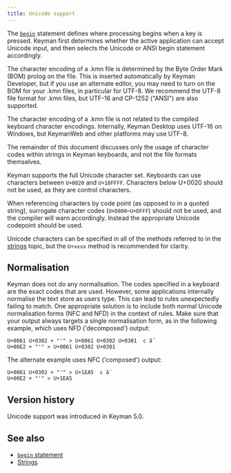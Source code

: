 ```yaml
---
title: Unicode support
---
```

  
The [`begin`](../reference/begin) statement defines where processing
begins when a key is pressed. Keyman first determines whether the active
application can accept Unicode input, and then selects the Unicode or
ANSI begin statement accordingly.

The character encoding of a .kmn file is determined by the Byte Order
Mark (BOM) prolog on the file. This is inserted automatically by Keyman
Developer, but if you use an alternate editor, you may need to turn on
the BOM for your .kmn files, in particular for UTF-8. We recommend the
UTF-8 file format for .kmn files, but UTF-16 and CP-1252 ("ANSI") are
also supported.

The character encoding of a .kmn file is not related to the compiled
keyboard character encodings. Internally, Keyman Desktop uses UTF-16 on
Windows, but KeymanWeb and other platforms may use UTF-8.

The remainder of this document discusses only the usage of character
codes within strings in Keyman keyboards, and not the file formats
themselves.

Keyman supports the full Unicode character set. Keyboards can use
characters between `U+0020` and `U+10FFFF`. Characters below U+0020
should not be used, as they are control characters.

When referencing characters by code point (as opposed to in a quoted
string), surrogate character codes (`U+D800`–`U+DFFF`) should not be
used, and the compiler will warn accordingly. Instead the appropriate
Unicode codepoint should be used.

Unicode characters can be specified in all of the methods referred to in
the [strings](strings) topic, but the `U+xxxx` method is recommended for
clarity.

## Normalisation

Keyman does not do any normalisation. The codes specified in a keyboard
are the exact codes that are used. However, some applications internally
normalise the text store as users type. This can lead to rules
unexpectedly failing to match. One appropriate solution is to include
both normal Unicode normalisation forms (NFC and NFD) in the context of
rules. Make sure that your output always targets a single normalisation
form, as in the following example, which uses NFD ('decomposed') output:

```
U+0061 U+0302 + "'" > U+0061 U+0302 U+0301  c ấ
U+00E2 + "'" > U+0061 U+0302 U+0301
```

The alternate example uses NFC ('composed') output:

```
U+0061 U+0302 + "'" > U+1EA5  c ấ
U+00E2 + "'" > U+1EA5
```

## Version history

Unicode support was introduced in Keyman 5.0.

## See also

-   [`begin` statement](../reference/begin)
-   [Strings](strings)
